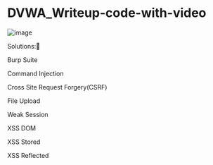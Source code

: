 # DVWA_Writeup-code-with-video
![image](https://user-images.githubusercontent.com/86682458/209192935-ed361e7c-99a8-443a-8794-30112c50c974.png)

Solutions:🎯


Burp Suite

Command Injection

Cross Site Request Forgery(CSRF)

File Upload

Weak Session

XSS DOM

XSS Stored

XSS Reflected
